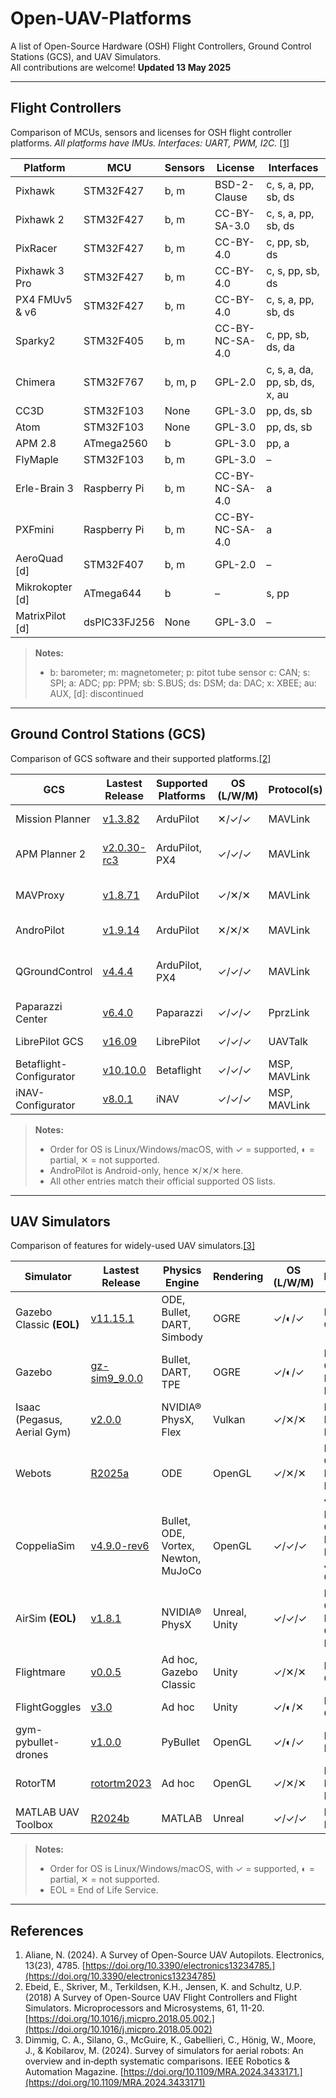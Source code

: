 # Open-UAV-Platforms
A list of Open-Source Hardware (OSH) Flight Controllers, Ground Control Stations (GCS), and UAV Simulators.  
All contributions are welcome! **Updated 13 May 2025**

---

## Flight Controllers

Comparison of MCUs, sensors and licenses for OSH flight controller platforms.
_All platforms have IMUs. Interfaces: UART, PWM, I2C._ [[1]](#references)

| Platform        | MCU           | Sensors      | License              | Interfaces                          |
|-----------------|---------------|--------------|----------------------|-------------------------------------|
| Pixhawk         | STM32F427     | b, m         | BSD-2-Clause         | c, s, a, pp, sb, ds                 |
| Pixhawk 2       | STM32F427     | b, m         | CC-BY-SA-3.0         | c, s, a, pp, sb, ds                 |
| PixRacer        | STM32F427     | b, m         | CC-BY-4.0            | c, pp, sb, ds                       |
| Pixhawk 3 Pro   | STM32F427     | b, m         | CC-BY-4.0            | c, s, pp, sb, ds                    |
| PX4 FMUv5 & v6  | STM32F427     | b, m         | CC-BY-4.0            | c, s, a, pp, sb, ds                 |
| Sparky2         | STM32F405     | b, m         | CC-BY-NC-SA-4.0      | c, pp, sb, ds, da                   |
| Chimera         | STM32F767     | b, m, p      | GPL-2.0              | c, s, a, da, pp, sb, ds, x, au      |
| CC3D            | STM32F103     | None         | GPL-3.0              | pp, ds, sb                          |
| Atom            | STM32F103     | None         | GPL-3.0              | pp, ds, sb                          |
| APM 2.8         | ATmega2560    | b            | GPL-3.0              | pp, a                               |
| FlyMaple        | STM32F103     | b, m         | GPL-3.0              | –                                   |
| Erle-Brain 3    | Raspberry Pi  | b, m         | CC-BY-NC-SA-4.0      | a                                   |
| PXFmini         | Raspberry Pi  | b, m         | CC-BY-NC-SA-4.0      | a                                   |
| AeroQuad [d]    | STM32F407     | b, m         | GPL-2.0              | –                                   |
| Mikrokopter [d] | ATmega644     | b            | –                    | s, pp                               |
| MatrixPilot [d] | dsPIC33FJ256  | None         | GPL-3.0              | –                                   |

> **Notes:**
> - b: barometer; m: magnetometer; p: pitot tube sensor c: CAN; s: SPI; a: ADC; pp: PPM; sb: S.BUS; ds: DSM; da: DAC; x: XBEE; au: AUX, [d]: discontinued

---

## Ground Control Stations (GCS)

Comparison of GCS software and their supported platforms.[[2]](#references)

| GCS                      | Lastest Release                                                                  | Supported Platforms          | OS (L/W/M)   | Protocol(s)        | Language / Framework   | License                   |
|--------------------------|----------------------------------------------------------------------------------|------------------------------|--------------|--------------------|------------------------|---------------------------|
| Mission Planner          | [v1.3.82](https://github.com/ArduPilot/MissionPlanner/releases)                  | ArduPilot                    | ✕/✓/✓       | MAVLink            | .NET / C#              | GPL-3.0-only              |
| APM Planner 2            | [v2.0.30-rc3](https://github.com/ArduPilot/apm_planner/releases)                 | ArduPilot, PX4               | ✓/✓/✓       | MAVLink            | Qt / C++               | GPL-3.0-or-later          |
| MAVProxy                 | [v1.8.71](https://github.com/ArduPilot/MAVProxy/releases)                        | ArduPilot                    | ✓/✕/✕       | MAVLink            | Python                 | GPL-3.0-or-later          |
| AndroPilot               | [v1.9.14](https://github.com/tstellanova/andropilot/blob/master/RELEASE-NOTES.md)| ArduPilot                    | ✕/✕/✕       | MAVLink            | Java                   | GPL-3.0-only              |
| QGroundControl           | [v4.4.4](https://github.com/mavlink/qgroundcontrol/releases)                     | ArduPilot, PX4               | ✓/✓/✓       | MAVLink            | Qt / C++               | Apache-2.0 / GPL-3.0-only |
| Paparazzi Center         | [v6.4.0](https://github.com/paparazzi/paparazzi/releases)                        | Paparazzi                    | ✓/✓/✓       | PprzLink           | Python                 | GPL-2.0-only              |
| LibrePilot GCS           | [v16.09](https://github.com/librepilot/LibrePilot/tags)                          | LibrePilot                   | ✓/✓/✓       | UAVTalk            | C++ / Qt               | GPL-3.0-only              |
| Betaflight-Configurator  | [v10.10.0](https://github.com/betaflight/betaflight-configurator/releases)       | Betaflight                   | ✓/✓/✓       | MSP, MAVLink       | Electron / JavaScript  | GPL-3.0-only              |
| iNAV-Configurator        | [v8.0.1](https://github.com/iNavFlight/inav-configurator/releases)               | iNAV                         | ✓/✓/✓       | MSP, MAVLink       | Electron / JavaScript  | GPL-3.0-only              |

> **Notes:**  
> - Order for OS is Linux/Windows/macOS, with ✓ = supported, ◐ = partial, ✕ = not supported.
> - AndroPilot is Android-only, hence ✕/✕/✕ here.  
> - All other entries match their official supported OS lists.

---

## UAV Simulators

Comparison of features for widely-used UAV simulators.[[3]](#references)

| Simulator                   | Lastest Release|  Physics Engine                     | Rendering     | OS (L/W/M)  | Interfaces                                        | (S/H)ITL           | License                 | 
|-----------------------------|----------------|-------------------------------------|---------------|-------------|---------------------------------------------------|--------------------|-------------------------|
| Gazebo Classic **(EOL)**    |[v11.15.1](https://github.com/gazebosim/gazebo-classic/tags)          | ODE, Bullet, DART, Simbody          | OGRE          | ✓/◐/✓ | ROS 1/2, C++, RL                                  | PX4, ArduPilot, CF | Apache-2.0              | 
| Gazebo                      |[gz-sim9_9.0.0](https://github.com/gazebosim/gz-sim/releases)         | Bullet, DART, TPE                   | OGRE          | ✓/◐/✓ | ROS 1/2, C++, Python, RL                          | PX4, ArduPilot, CF | Apache-2.0              |
| Isaac (Pegasus, Aerial Gym) |[v2.0.0](https://github.com/ntnu-arl/aerial_gym_simulator/releases)   | NVIDIA® PhysX, Flex                 | Vulkan        | ✓/✕/✕ | ROS 1/2, Python, RL                               | Pegasus: PX4      | Proprietary (BSD 3)     |
| Webots                      |[R2025a](https://github.com/cyberbotics/webots/releases)              | ODE                                 | OpenGL        | ✓/✕/✕ | ROS 1/2, C/C++, Python, MATLAB, Java              | ArduPilot, CF      | Apache-2.0              |
| CoppeliaSim                 |[v4.9.0-rev6](https://github.com/CoppeliaRobotics/coppeliaSimLib/tags)| Bullet, ODE, Vortex, Newton, MuJoCo | OpenGL        | ✓/✓/✓ | ROS 1/2, C/C++, Python, MATLAB, Java, Lua, Octave | —                 | GNU GPL & Commercial    |
| AirSim **(EOL)**            |[v1.8.1](https://github.com/Microsoft/AirSim/releases)                | NVIDIA® PhysX                       | Unreal, Unity | ✓/✓/✓ | ROS 1, C++, Python, C#, Java, RL                  | PX4, ArduPilot     | MIT                     |
| Flightmare                  |[v0.0.5](https://github.com/uzh-rpg/flightmare/releases/tag/0.0.5)    | Ad hoc, Gazebo Classic              | Unity         | ✓/✕/✕ | ROS 1, C++, RL                                    | —                 | MIT                     |
| FlightGoggles               |[v3.0](https://github.com/mit-aera/FlightGoggles/releases)            | Ad hoc                              | Unity         | ✓/◐/✕ | ROS 1, C++                                        | Motion Capture     | MIT                     |
| gym-pybullet-drones         |[v1.0.0](https://github.com/utiasDSL/gym-pybullet-drones/releases)    | PyBullet                            | OpenGL        | ✓/◐/✓ | Python, RL                                        | Betaflight, CF     | MIT                     |
| RotorTM                     |[rotortm2023](https://github.com/arplaboratory/RotorTM)               | Ad hoc                              | OpenGL        | ✓/✕/✕ | ROS 1, Python, MATLAB                             | —                  | GNU GPL                 |
| MATLAB UAV Toolbox          |[R2024b](https://www.mathworks.com/help/uav/release-notes.html)       | MATLAB                              | Unreal        | ✓/✓/✓ | ROS 2, MATLAB                                     | PX4                | Proprietary, Commercial |

> **Notes:**
> - Order for OS is Linux/Windows/macOS, with ✓ = supported, ◐ = partial, ✕ = not supported.  
> - EOL = End of Life Service.  

---

## References
1. Aliane, N. (2024). A Survey of Open-Source UAV Autopilots. Electronics, 13(23), 4785. [https://doi.org/10.3390/electronics13234785.](https://doi.org/10.3390/electronics13234785)
2. Ebeid, E., Skriver, M., Terkildsen, K.H., Jensen, K. and Schultz, U.P. (2018) A Survey of Open-Source UAV Flight Controllers and Flight Simulators. Microprocessors and Microsystems, 61, 11-20.
[https://doi.org/10.1016/j.micpro.2018.05.002.](https://doi.org/10.1016/j.micpro.2018.05.002)
3. Dimmig, C. A., Silano, G., McGuire, K., Gabellieri, C., Hönig, W., Moore, J., & Kobilarov, M. (2024). Survey of simulators for aerial robots: An overview and in‐depth systematic comparisons. IEEE Robotics & Automation Magazine. [https://doi.org/10.1109/MRA.2024.3433171.](https://doi.org/10.1109/MRA.2024.3433171)
